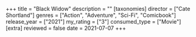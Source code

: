 +++
title = "Black Widow"
description = ""
[taxonomies]
director = ["Cate Shortland"] 
genres = ["Action", "Adventure", "Sci-Fi", "Comicbook"]
release_year = ["2021"]
my_rating = ["3"]
consumed_type = ["Movie"]
[extra]
reviewed = false
date = 2021-07-07
+++
